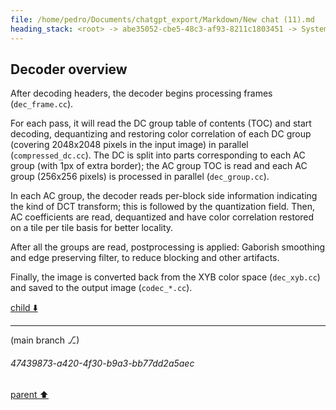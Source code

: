 ```yaml
---
file: /home/pedro/Documents/chatgpt_export/Markdown/New chat (11).md
heading_stack: <root> -> abe35052-cbe5-48c3-af93-8211c1803451 -> System -> 8f3ecc4a-8b68-4f89-9885-144c44a41411 -> System -> aaa23237-a0ee-437a-8a74-7126fe1c65dc -> User -> XL Overview -> Requirements -> General architecture -> File Structure -> Lossless -> Current Reference Implementation -> Conventions -> Architecture -> Decoder overview
---
```

## Decoder overview

After decoding headers, the decoder begins processing frames (`dec_frame.cc`).

For each pass, it will read the DC group table of contents (TOC) and start
decoding, dequantizing and restoring color correlation of each DC group
(covering 2048x2048 pixels in the input image) in parallel
(`compressed_dc.cc`). The DC is split into parts corresponding to each AC group
(with 1px of extra border); the AC group TOC is read and each AC group (256x256
pixels) is processed in parallel (`dec_group.cc`).

In each AC group, the decoder reads per-block side information indicating the
kind of DCT transform; this is followed by the quantization field. Then, AC
coefficients are read, dequantized and have color correlation restored on a
tile per tile basis for better locality.

After all the groups are read, postprocessing is applied: Gaborish smoothing
and edge preserving filter, to reduce blocking and other artifacts.

Finally, the image is converted back from the XYB color space
(`dec_xyb.cc`) and saved to the output image (`codec_*.cc`).

[child ⬇️](#47439873-a420-4f30-b9a3-bb77dd2a5aec)

---

(main branch ⎇)
###### 47439873-a420-4f30-b9a3-bb77dd2a5aec
[parent ⬆️](#aaa23237-a0ee-437a-8a74-7126fe1c65dc)
